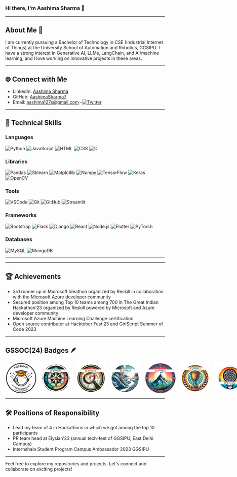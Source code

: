 <!--## Hi there 👋-->

<!--
**AashimaSharma7/AashimaSharma7** is a ✨ _special_ ✨ repository because its `README.md` (this file) appears on your GitHub profile.

Here are some ideas to get you started:

- 🔭 I’m currently working on ...
- 🌱 I’m currently learning ...
- 👯 I’m looking to collaborate on ...
- 🤔 I’m looking for help with ...
- 💬 Ask me about ...
- 📫 How to reach me: ...
- 😄 Pronouns: ...
- ⚡ Fun fact: ...
-->
### Hi there, I'm Aashima Sharma 👋

---

## About Me 🌟

I am currently pursuing a Bachelor of Technology in CSE (Industrial Internet of Things) at the University School of Automation and Robotics, GGSIPU. I have a strong interest in Generative AI, LLMs, LangChain, and AI/machine learning, and I love working on innovative projects in these areas.

---

## 🌐 Connect with Me

- LinkedIn: [Aashima Sharma](https://www.linkedin.com/in/aashima-sharma25)
- GitHub: [AashimaSharma7](https://github.com/AashimaSharma7)
- Email: [aashima127s@gmail.com](mailto:aashima127s@gmail.com)
-[![Twitter](https://img.icons8.com/fluent/48/000000/twitter.png)](https://x.com/its_Aashi27)



---

## 🚀 Technical Skills

### Languages
![Python](https://img.shields.io/badge/Python-3776AB?style=for-the-badge&logo=python&logoColor=white)
![JavaScript](https://img.shields.io/badge/JavaScript-323330?style=for-the-badge&logo=javascript&logoColor=F7DF1E)
![HTML](https://img.shields.io/badge/HTML5-E34F26?style=for-the-badge&logo=html5&logoColor=white)
![CSS](https://img.shields.io/badge/CSS3-1572B6?style=for-the-badge&logo=css3&logoColor=white)
![C](https://img.shields.io/badge/C-00599C?style=for-the-badge&logo=c&logoColor=white)

### Libraries
![Pandas](https://img.shields.io/badge/Pandas-150458?style=for-the-badge&logo=pandas&logoColor=white)
![Sklearn](https://img.shields.io/badge/Scikit%20Learn-F7931E?style=for-the-badge&logo=scikit-learn&logoColor=white)
![Matplotlib](https://img.shields.io/badge/Matplotlib-11557C?style=for-the-badge&logo=matplotlib&logoColor=white)
![Numpy](https://img.shields.io/badge/Numpy-013243?style=for-the-badge&logo=numpy&logoColor=white)
![TensorFlow](https://img.shields.io/badge/TensorFlow-FF6F00?style=for-the-badge&logo=tensorflow&logoColor=white)
![Keras](https://img.shields.io/badge/Keras-D00000?style=for-the-badge&logo=keras&logoColor=white)
![OpenCV](https://img.shields.io/badge/OpenCV-5C3EE8?style=for-the-badge&logo=opencv&logoColor=white)

### Tools
![VSCode](https://img.shields.io/badge/VS%20Code-007ACC?style=for-the-badge&logo=visual-studio-code&logoColor=white)
![Git](https://img.shields.io/badge/Git-F05032?style=for-the-badge&logo=git&logoColor=white)
![GitHub](https://img.shields.io/badge/GitHub-181717?style=for-the-badge&logo=github&logoColor=white)
![Streamlit](https://img.shields.io/badge/Streamlit-FF4B4B?style=for-the-badge&logo=streamlit&logoColor=white)

### Frameworks
![Bootstrap](https://img.shields.io/badge/Bootstrap-7952B3?style=for-the-badge&logo=bootstrap&logoColor=white)
![Flask](https://img.shields.io/badge/Flask-000000?style=for-the-badge&logo=flask&logoColor=white)
![Django](https://img.shields.io/badge/Django-092E20?style=for-the-badge&logo=django&logoColor=white)
![React](https://img.shields.io/badge/React-61DAFB?style=for-the-badge&logo=react&logoColor=white)
![Node.js](https://img.shields.io/badge/Node.js-339933?style=for-the-badge&logo=nodedotjs&logoColor=white)
![Flutter](https://img.shields.io/badge/Flutter-02569B?style=for-the-badge&logo=flutter&logoColor=white)
![PyTorch](https://img.shields.io/badge/PyTorch-EE4C2C?style=for-the-badge&logo=pytorch&logoColor=white)

### Databases
![MySQL](https://img.shields.io/badge/MySQL-4479A1?style=for-the-badge&logo=mysql&logoColor=white)
![MongoDB](https://img.shields.io/badge/MongoDB-47A248?style=for-the-badge&logo=mongodb&logoColor=white)

---

<!--
## 📂 Projects

### CALADVISER: FOOD CALORIE ADVISOR
- **Description:** Created a Large Image Model (LIM) GenAI Web App Using Google Gemini Pro Vision, achieving 95% accuracy in food item recognition and caloric information provision.
- **Tech Stack:** Python, Flask, Google Gemini Pro Vision LIM, Google AI Studio, Google Gemini Pro API, Streamlit

### CONTENT-BASED MOVIE RECOMMENDER
- **Description:** Developed a personalized movie recommendation system using Kaggle’s TMDB 5000 movies dataset.
- **Tech Stack:** Python, Flask, React.js

### WEATHERACT: WEATHER PREDICTION AND TRAVEL RECOMMENDATION WEBSITE
- **Description:** Built a weather prediction and travel recommendation website offering accurate forecasts and destination suggestions based on user-specified weather conditions.
- **Tech Stack:** HTML, CSS, Bootstrap, Python, Django, ML
-->
---

## 🏆 Achievements

- 3rd runner up in Microsoft Ideathon organized by Reskill in collaboration with the Microsoft Azure developer community
- Secured position among Top 10 teams among 700 in The Great Indian Hackathon’23 organized by Reskill powered by Microsoft and Azure developer community
- Microsoft Azure Machine Learning Challenge certification
- Open source contributor at Hacktober Fest’23 and GirlScript Summer of Code 2023

---
## GSSOC(24) Badges 🪶
<div style='display:flex; align-items:center; gap: 10px;' align='center'>
<img src="https://raw.githubusercontent.com/girlscript/gssoc-website-new/main/public/badges/postman.png" width="100px" height="100px" />
  <img src="https://github.com/girlscript/gssoc-website-new/blob/main/public/badges/1.png" width="100px" height="100px" />
  <img src="https://github.com/girlscript/gssoc-website-new/blob/main/public/badges/2.png" width="100px" height="100px" />
  <img src="https://github.com/girlscript/gssoc-website-new/blob/main/public/badges/3.png" width="100px" height="100px" />
  <img src="https://github.com/girlscript/gssoc-website-new/blob/main/public/badges/4.png" width="100px" height="100px" />
  <img src="https://github.com/girlscript/gssoc-website-new/blob/main/public/badges/5.png" width="100px" height="100px" />
  <img src="https://github.com/girlscript/gssoc-website-new/blob/main/public/badges/6.png" width="100px" height="100px" />
  <img src="https://github.com/girlscript/gssoc-website-new/blob/main/public/badges/7.png" width="100px" height="100px" />
  <img src="https://github.com/girlscript/gssoc-website-new/blob/main/public/badges/8.png" width="100px" height="100px" />
</div>

---

## 🛠️ Positions of Responsibility

- Lead my team of 4 in Hackathons in which we got among the top 10 participants
- PR team head at Elysian’23 (annual tech-fest of GGSIPU, East Delhi Campus)
- Internshala Student Program Campus Ambassador 2023 GGSIPU

---

Feel free to explore my repositories and projects. Let's connect and collaborate on exciting projects!
